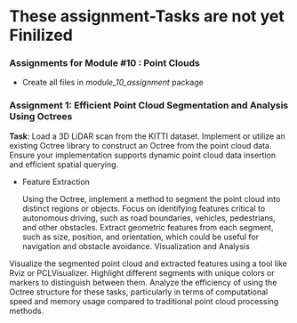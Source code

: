 # These assignment-Tasks are not yet Finilized


### Assignments for Module #10 : Point Clouds
- Create all files in *module_10_assignment* package
### Assignment 1: Efficient Point Cloud Segmentation and Analysis Using Octrees
**Task**:
Load a 3D LiDAR scan from the KITTI dataset.
Implement or utilize an existing Octree library to construct an Octree from the point cloud data. Ensure your implementation supports dynamic point cloud data insertion and efficient spatial querying.
- Feature Extraction

    Using the Octree, implement a method to segment the point cloud into distinct regions or objects. Focus on identifying features critical to autonomous driving, such as road boundaries, vehicles, pedestrians, and other obstacles.
    Extract geometric features from each segment, such as size, position, and orientation, which could be useful for navigation and obstacle avoidance.
    Visualization and Analysis

Visualize the segmented point cloud and extracted features using a tool like Rviz or PCLVisualizer. Highlight different segments with unique colors or markers to distinguish between them.
Analyze the efficiency of using the Octree structure for these tasks, particularly in terms of computational speed and memory usage compared to traditional point cloud processing methods.